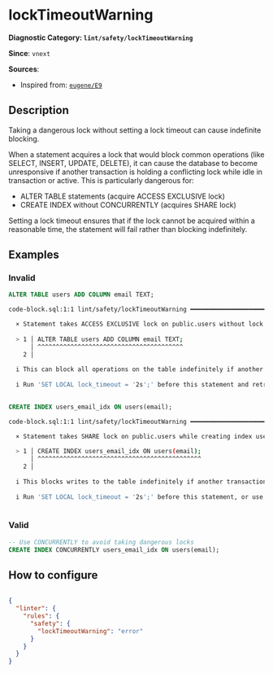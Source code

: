 # lockTimeoutWarning
**Diagnostic Category: `lint/safety/lockTimeoutWarning`**

**Since**: `vnext`


**Sources**: 
- Inspired from: <a href="https://kaveland.no/eugene/hints/E9/index.html" target="_blank"><code>eugene/E9</code></a>

## Description
Taking a dangerous lock without setting a lock timeout can cause indefinite blocking.

When a statement acquires a lock that would block common operations (like SELECT, INSERT, UPDATE, DELETE),
it can cause the database to become unresponsive if another transaction is holding a conflicting lock
while idle in transaction or active. This is particularly dangerous for:

- ALTER TABLE statements (acquire ACCESS EXCLUSIVE lock)
- CREATE INDEX without CONCURRENTLY (acquires SHARE lock)

Setting a lock timeout ensures that if the lock cannot be acquired within a reasonable time,
the statement will fail rather than blocking indefinitely.

## Examples

### Invalid

```sql
ALTER TABLE users ADD COLUMN email TEXT;
```

```sh
code-block.sql:1:1 lint/safety/lockTimeoutWarning ━━━━━━━━━━━━━━━━━━━━━━━━━━━━━━━━━━━━━━━━━━━━━━━━━━

  × Statement takes ACCESS EXCLUSIVE lock on public.users without lock timeout set.
  
  > 1 │ ALTER TABLE users ADD COLUMN email TEXT;
      │ ^^^^^^^^^^^^^^^^^^^^^^^^^^^^^^^^^^^^^^^^
    2 │ 
  
  i This can block all operations on the table indefinitely if another transaction holds a conflicting lock.
  
  i Run 'SET LOCAL lock_timeout = '2s';' before this statement and retry the migration if it times out.
  

```

```sql
CREATE INDEX users_email_idx ON users(email);
```

```sh
code-block.sql:1:1 lint/safety/lockTimeoutWarning ━━━━━━━━━━━━━━━━━━━━━━━━━━━━━━━━━━━━━━━━━━━━━━━━━━

  × Statement takes SHARE lock on public.users while creating index users_email_idx without lock timeout set.
  
  > 1 │ CREATE INDEX users_email_idx ON users(email);
      │ ^^^^^^^^^^^^^^^^^^^^^^^^^^^^^^^^^^^^^^^^^^^^^
    2 │ 
  
  i This blocks writes to the table indefinitely if another transaction holds a conflicting lock.
  
  i Run 'SET LOCAL lock_timeout = '2s';' before this statement, or use CREATE INDEX CONCURRENTLY to avoid blocking writes.
  

```

### Valid

```sql
-- Use CONCURRENTLY to avoid taking dangerous locks
CREATE INDEX CONCURRENTLY users_email_idx ON users(email);
```

## How to configure
```json

{
  "linter": {
    "rules": {
      "safety": {
        "lockTimeoutWarning": "error"
      }
    }
  }
}

```
